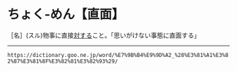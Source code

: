 # ちょく‐めん【直面】

［名］(スル)物事に直接[対する](たいする（対する）)こと。「思いがけない事態に直面する」

---
`https://dictionary.goo.ne.jp/word/%E7%9B%B4%E9%9D%A2_%28%E3%81%A1%E3%82%87%E3%81%8F%E3%82%81%E3%82%93%29/`